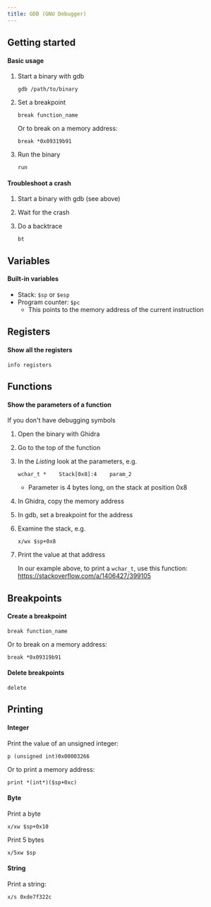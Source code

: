 ```yaml
---
title: GDB (GNU Debugger)
---
```


## Getting started

#### Basic usage

1. Start a binary with gdb

   ```
   gdb /path/to/binary
   ```

1. Set a breakpoint

   ```
   break function_name
   ```

   Or to break on a memory address:

   ```
   break *0x09319b91
   ```

1. Run the binary

   ```
   run
   ```

#### Troubleshoot a crash

1. Start a binary with gdb (see above)

1. Wait for the crash

1. Do a backtrace

   ```
   bt
   ```

## Variables

#### Built-in variables

- Stack: `$sp` or `$esp`
- Program counter: `$pc`
  - This points to the memory address of the current instruction

## Registers

#### Show all the registers

```
info registers
```

## Functions

#### Show the parameters of a function

If you don't have debugging symbols

1. Open the binary with Ghidra

1. Go to the top of the function

1. In the _Listing_ look at the parameters, e.g.

   ```
   wchar_t *    Stack[0x8]:4    param_2
   ```

   - Parameter is 4 bytes long, on the stack at position 0x8

1. In Ghidra, copy the memory address

1. In gdb, set a breakpoint for the address

1. Examine the stack, e.g.

   ```
   x/wx $sp+0x8
   ```

1. Print the value at that address

   In our example above, to print a `wchar_t`, use this function: https://stackoverflow.com/a/1406427/399105

## Breakpoints

#### Create a breakpoint

```
break function_name
```

Or to break on a memory address:

```
break *0x09319b91
```

#### Delete breakpoints

```
delete
```

## Printing

#### Integer

Print the value of an unsigned integer:

```
p (unsigned int)0x00003266
```

Or to print a memory address:

```
print *(int*)($sp+0xc)
```

#### Byte

Print a byte

```
x/xw $sp+0x10
```

Print 5 bytes

```
x/5xw $sp
```

#### String

Print a string:

```
x/s 0xde7f322c
```
